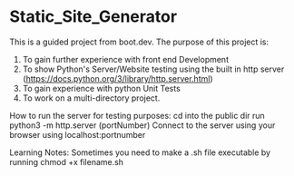 # Static_Site_Generator
This is a guided project from boot.dev. 
The purpose of this project is: 
1. To gain further experience with front end Development
2. To show Python's Server/Website testing using the built in http server (https://docs.python.org/3/library/http.server.html)
3. To gain experience with python Unit Tests 
4. To work on a multi-directory project. 


How to run the server for testing purposes:
cd into the public dir
run python3 -m http.server (portNumber)
Connect to the server using your browser using localhost:portnumber


Learning Notes:
Sometimes you need to make a .sh file executable by running chmod +x filename.sh